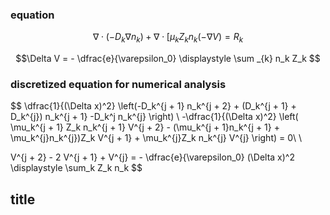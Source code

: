 ### equation
$$\nabla \cdot (- D_k \nabla n_k) + \nabla \cdot \lbrack \mu_k Z_k n_k (-\nabla V) = R_k $$ 

$$\Delta V = - \dfrac{e}{\varepsilon_0} \displaystyle \sum _{k} n_k Z_k  $$


### discretized equation for numerical analysis 

$$ \dfrac{1}{(\Delta x)^2} \left(-D_k^{j + 1}  n_k^{j + 2} + (D_k^{j + 1} + D_k^{j}) n_k^{j + 1} -D_k^j n_k^{j} \right) \\
-\dfrac{1}{(\Delta x)^2} \left( \mu_k^{j + 1} Z_k n_k^{j + 1} V^{j + 2} - (\mu_k^{j + 1}n_k^{j + 1} + \mu_k^{j}n_k^{j})Z_k V^{j + 1} + \mu_k^{j}Z_k n_k^{j} V^{j} \right) = 0\\
\\

V^{j + 2} - 2 V^{j + 1} + V^{j} = - \dfrac{e}{\varepsilon_0} (\Delta x)^2 \displaystyle \sum_k Z_k n_k
$$

## title 